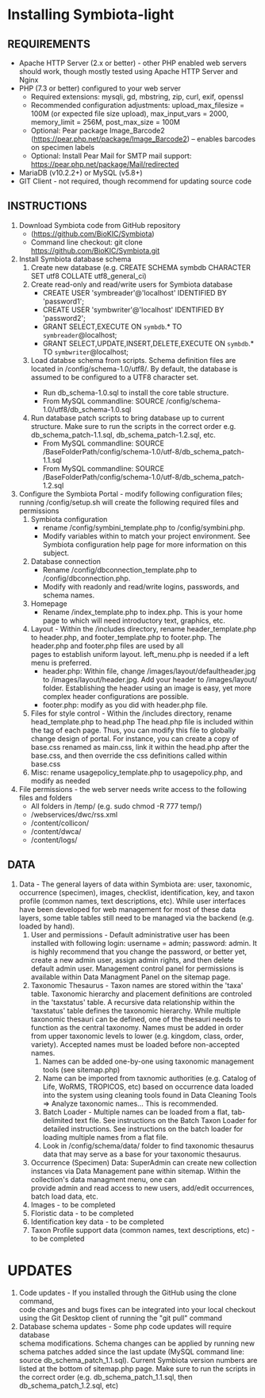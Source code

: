 # Installing Symbiota-light

## REQUIREMENTS

* Apache HTTP Server (2.x or better) - other PHP enabled web servers should work, though mostly tested using Apache HTTP Server and Nginx
* PHP (7.3 or better) configured to your web server
  * Required extensions: mysqli, gd, mbstring, zip, curl, exif, openssl 
  * Recommended configuration adjustments: upload_max_filesize = 100M (or expected file size upload), max_input_vars = 2000, memory_limit = 256M, post_max_size = 100M
  * Optional: Pear package Image_Barcode2 (https://pear.php.net/package/Image_Barcode2) – enables barcodes on specimen labels
  * Optional: Install Pear Mail for SMTP mail support: https://pear.php.net/package/Mail/redirected 
* MariaDB (v10.2.2+) or MySQL (v5.8+)
* GIT Client - not required, though recommend for updating source code 


## INSTRUCTIONS

1. Download Symbiota code from GitHub repository
   * (https://github.com/BioKIC/Symbiota)  
   * Command line checkout: git clone https://github.com/BioKIC/Symbiota.git
2. Install Symbiota database schema
   1. Create new database (e.g. CREATE SCHEMA symbdb CHARACTER SET utf8 COLLATE utf8_general_ci) 
   2. Create read-only and read/write users for Symbiota database 
      * CREATE USER 'symbreader'@'localhost' IDENTIFIED BY 'password1';
      * CREATE USER 'symbwriter'@'localhost' IDENTIFIED BY 'password2';
      * GRANT SELECT,EXECUTE ON `symbdb`.* TO `symbreader`@localhost;
      * GRANT SELECT,UPDATE,INSERT,DELETE,EXECUTE ON `symbdb`.* TO `symbwriter`@localhost;
   3. Load databse schema from scripts. Schema definition files are located in <SymbiotaBaseFolder>/config/schema-1.0/utf8/. By default, the database is assumed to be configured to a UTF8 character set.  
      * Run db_schema-1.0.sql to install the core table structure. 
      * From MySQL commandline: SOURCE <BaseFolderPath>/config/schema-1.0/utf8/db_schema-1.0.sql 
   4. Run database patch scripts to bring database up to current structure. Make sure to run the scripts in the correct order e.g. db_schema_patch-1.1.sql, db_schema_patch-1.2.sql, etc.
      * From MySQL commandline: SOURCE /BaseFolderPath/config/schema-1.0/utf-8/db_schema_patch-1.1.sql
      * From MySQL commandline: SOURCE /BaseFolderPath/config/schema-1.0/utf-8/db_schema_patch-1.2.sql
3. Configure the Symbiota Portal - modify following configuration files; running /config/setup.sh will create the following required files and permissions
   1. Symbiota configuration 
      * rename /config/symbini_template.php to /config/symbini.php. 
      * Modify variables within to match your project environment. See Symbiota configuration help page for more information on this subject.
   2. Database connection 
      * Rename /config/dbconnection_template.php to /config/dbconnection.php. 
      * Modify with readonly and read/write logins, passwords, and schema names.
   3. Homepage 
      * Rename /index_template.php to index.php. This is your home page to which will need introductory text, graphics, etc.
   4. Layout - Within the /includes directory, rename header_template.php to header.php, and 
      footer_template.php to footer.php. The header.php and footer.php files are used by all  
      pages to establish uniform layout. left_menu.php is needed if a left menu is preferred. 
      * header.php: Within file, change /images/layout/defaultheader.jpg 
        to /images/layout/header.jpg. Add your header to /images/layout/
        folder. Establishing the header using an image is easy, yet more 
        complex header configurations are possible.
      * footer.php: modify as you did with header.php file.
   5. Files for style control - Within the /includes directory, rename head_template.php to head.php 
      The head.php file is included within the <head> tag of each page.
      Thus, you can modify this file to globally change design of portal.
      For instance, you can create a copy of base.css renamed as main.css, link it within the head.php after the base.css, 
      and then override the css definitions called within base.css 
   6. Misc: rename usagepolicy_template.php to usagepolicy.php, and modify as needed
4. File permissions - the web server needs write access to the following files and folders
   * All folders in /temp/ (e.g. sudo chmod -R 777 temp/) 
   * /webservices/dwc/rss.xml
   * /content/collicon/
   * /content/dwca/
   * /content/logs/


## DATA

1. Data - The general layers of data within Symbiota are: user, taxonomic, occurrence (specimen), images, 
   checklist, identification, key, and taxon profile (common names, text descriptions, etc). 
   While user interfaces have been developed for web management for most of these data layers, some table tables still need to be managed via the backend (e.g. loaded by hand). 
   1. User and permissions - Default administrative user has been installed with following login: username = admin; password: admin.
      It is highly recommend that you change the password, or better yet, create a new admin user, assign admin rights, and then delete default admin user. 
      Management control panel for permissions is available within Data Managment Panel on the sitemap page. 
   2. Taxonomic Thesaurus - Taxon names are stored within the 'taxa' table. 
      Taxonomic hierarchy and placement definitions are controled in the 
      'taxstatus' table. A recursive data relationship within the 'taxstatus' 
      table defines the taxonomic hierarchy. While multiple taxonomic thesauri 
      can be defined, one of the thesauri needs to function as the central 
      taxonomy. Names must be added in order from upper taxonomic levels to 
      lower (e.g. kingdom, class, order, variety). Accepted names must be 
      loaded before non-accepted names.  
      1. Names can be added one-by-one using taxonomic management tools (see sitemap.php)
      2. Name can be imported from taxnomic authorities (e.g. Catalog of Life, WoRMS, TROPICOS, etc)
          based on occurrence data loaded into the system using cleaning tools 
          found in Data Cleaning Tools => Analyze taxonomic names... This is recommended.  
      3. Batch Loader - Multiple names can be loaded from a flat, 
         tab-delimited text file. See instructions on the Batch Taxon 
         Loader for detailed instructions. See instructions on the 
         batch loader for loading multiple names from a flat file.  
      4. Look in /config/schema/data/ folder to find taxonomic 
         thesaurus data that may serve as a base for your taxonomic 
         thesaurus.
   3. Occurrence (Specimen) Data: SuperAdmin can create new collection instances via
   Data Management pane within sitemap. Within the collection's data managment menu, one can  
   provide admin and read access to new users, add/edit occurrences, batch load data, etc.
   4. Images - to be completed
   5. Floristic data - to be completed
   6. Identification key data - to be completed
   7. Taxon Profile support data (common names, text descriptions, etc) - to be completed


UPDATES
=======
1. Code updates - If you installed through the GitHub using the clone command,  
   code changes and bugs fixes can be integrated into your local checkout 
   using the Git Desktop client of running the "git pull" command
2. Database schema updates - Some php code updates will require database  
   schema modifications. Schema changes can be applied by running new 
   schema patches added since the last update (MySQL command line: 
   source db_schema_patch_1.1.sql). Current Symbiota version numbers are 
   listed at the bottom of sitemap.php page. Make sure to run the scripts 
   in the correct order (e.g. db_schema_patch_1.1.sql, then 
   db_schema_patch_1.2.sql, etc) 
   
